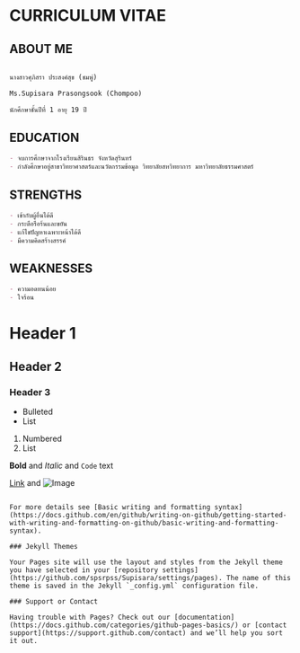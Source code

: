 # CURRICULUM VITAE


## ABOUT ME

```markdown

นางสาวศุภิสรา ประสงค์สุข (ชมพู่)

Ms.Supisara Prasongsook (Chompoo)

นักศึกษาชั้นปีที่ 1 อายุ 19 ปี

```

## EDUCATION
```markdown
- จบการศึกษาจากโรงเรียนสิรินธร จังหวัดสุรินทร์ 
- กำลังศึกษาอยู่สาขาวิทยาศาสตร์และนวัตกรรมข้อมูล วิทยาลัยสหวิทยาการ มหาวิทยาลัยธรรมศาสตร์

```
## STRENGTHS
```markdown
- เข้ากับผู้อื่นได้ดี
- กระตือรือร้นและขยัน
- แก้ไขปัญหาเฉพาะหน้าได้ดี
- มีความคิดสร้างสรรค์
```
## WEAKNESSES
```markdown
- ความอดทนน้อย
- ใจร้อน
```



# Header 1
## Header 2
### Header 3

- Bulleted
- List

1. Numbered
2. List

**Bold** and _Italic_ and `Code` text

[Link](url) and ![Image](src)
```

For more details see [Basic writing and formatting syntax](https://docs.github.com/en/github/writing-on-github/getting-started-with-writing-and-formatting-on-github/basic-writing-and-formatting-syntax).

### Jekyll Themes

Your Pages site will use the layout and styles from the Jekyll theme you have selected in your [repository settings](https://github.com/spsrpss/Supisara/settings/pages). The name of this theme is saved in the Jekyll `_config.yml` configuration file.

### Support or Contact

Having trouble with Pages? Check out our [documentation](https://docs.github.com/categories/github-pages-basics/) or [contact support](https://support.github.com/contact) and we’ll help you sort it out.
